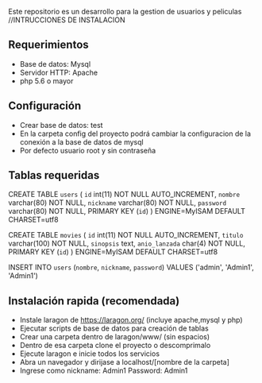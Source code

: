 Este repositorio es un desarrollo para la gestion de usuarios y peliculas
//INTRUCCIONES DE INSTALACION

## Requerimientos
 - Base de datos: Mysql
 - Servidor HTTP: Apache
 - php 5.6 o mayor


## Configuración
 - Crear base de datos: test
 - En la carpeta config del proyecto podrá cambiar la configuracion de la conexión a la base de datos de mysql
 - Por defecto usuario root y sin contraseña

## Tablas requeridas
CREATE TABLE `users` (
 `id` int(11) NOT NULL AUTO_INCREMENT,
 `nombre` varchar(80) NOT NULL,
 `nickname` varchar(80) NOT NULL,
 `password` varchar(80) NOT NULL,
 PRIMARY KEY (`id`)
) ENGINE=MyISAM DEFAULT CHARSET=utf8

CREATE TABLE `movies` (
 `id` int(11) NOT NULL AUTO_INCREMENT,
 `titulo` varchar(100) NOT NULL,
 `sinopsis` text,
 `anio_lanzada` char(4) NOT NULL,
 PRIMARY KEY (`id`)
) ENGINE=MyISAM DEFAULT CHARSET=utf8

INSERT INTO `users` (`nombre`, `nickname`, `password`) VALUES ('admin', 'Admin1', 'Admin1')

## Instalación rapida (recomendada)
 - Instale laragon de https://laragon.org/ (incluye apache,mysql y php)
 - Ejecutar scripts de base de datos para creación de tablas
 - Crear una carpeta dentro de laragon/www/ (sin espacios)
 - Dentro de esa carpeta clone el proyecto o descomprimalo
 - Ejecute laragon e inicie todos los servicios
 - Abra un navegador y dirijase a localhost/[nombre de la carpeta]
 - Ingrese como nickname: Admin1 Password: Admin1
